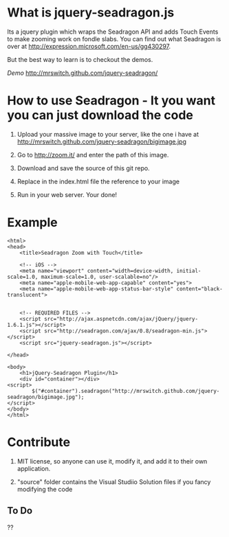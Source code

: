 # What is jquery-seadragon.js

Its a jquery plugin which wraps the Seadragon API and adds Touch Events to make zooming work on fondle slabs. You can find out what Seadragon is over at http://expression.microsoft.com/en-us/gg430297.

But the best way to learn is to checkout the demos.

*Demo* http://mrswitch.github.com/jquery-seadragon/



# How to use Seadragon - It you want you can just download the code

1. Upload your massive image to your server, like the one i have at http://mrswitch.github.com/jquery-seadragon/bigimage.jpg

2. Go to http://zoom.it/ and enter the path of this image.

3. Download and save the source of this git repo.

4. Replace in the index.html file the reference to your image

5. Run in your web server. Your done!



# Example

	<html>
	<head>
		<title>Seadragon Zoom with Touch</title>
		
		<!-- iOS -->
		<meta name="viewport" content="width=device-width, initial-scale=1.0, maximum-scale=1.0, user-scalable=no"/> 
		<meta name="apple-mobile-web-app-capable" content="yes">
		<meta name="apple-mobile-web-app-status-bar-style" content="black-translucent">
		
		
		<!-- REQUIRED FILES -->
		<script src="http://ajax.aspnetcdn.com/ajax/jQuery/jquery-1.6.1.js"></script>
		<script src="http://seadragon.com/ajax/0.8/seadragon-min.js"></script>
		<script src="jquery-seadragon.js"></script>
	
	</head>
	
	<body>
		<h1>jQuery-Seadragon Plugin</h1>
		<div id="container"></div>
	<script>
			$("#container").seadragon("http://mrswitch.github.com/jquery-seadragon/bigimage.jpg");
	</script>
	</body>
	</html>


# Contribute

1. MIT license, so anyone can use it, modify it, and add it to their own application.

2. "source" folder contains the Visual Studiio Solution files if you fancy modifying the code



## To Do

?? 